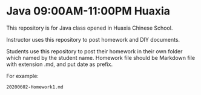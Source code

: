 # Java 09:00AM-11:00PM Huaxia

This repository is for Java class opened in Huaxia Chinese School.

Instructor uses this repository to post homework and DIY documents.

Students use this repository to post their homework in their own folder which named by the student name. Homework file should be Markdown file with extension .md, and put date as prefix.

For example:
```
20200602-Homework1.md
```